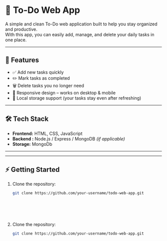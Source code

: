 # 📝 To-Do Web App

A simple and clean To-Do web application built to help you stay organized and productive.  
With this app, you can easily add, manage, and delete your daily tasks in one place.  

---

## 🚀 Features

- ✅ Add new tasks quickly  
- ✏️ Mark tasks as completed  
- 🗑️ Delete tasks you no longer need  
- 📱 Responsive design – works on desktop & mobile  
- 💾 Local storage support (your tasks stay even after refreshing)  

---

## 🛠️ Tech Stack

- **Frontend:** HTML, CSS, JavaScript  
- **Backend :** Node.js / Express / MongoDB *(if applicable)*  
- **Storage:** MongoDb  

---



---

## ⚡ Getting Started

1. Clone the repository:
   ```bash
   git clone https://github.com/your-username/todo-web-app.git







1. Clone the repository:
   ```bash
   git clone https://github.com/your-username/todo-web-app.git
